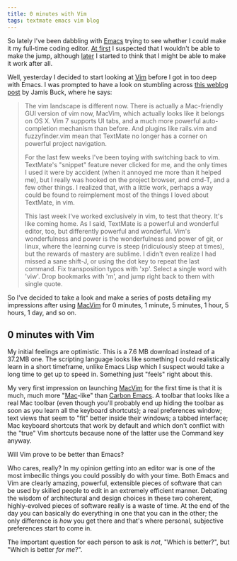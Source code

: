 ```yaml
---
title: 0 minutes with Vim
tags: textmate emacs vim blog
---
```


So lately I've been dabbling with [Emacs](/wiki/Emacs) trying to see whether I could make it my full-time coding editor. [At first](/blog/trying-emacs) I suspected that I wouldn't be able to make the jump, although [later](/blog/giving-up-on-emacs) I started to think that I might be able to make it work after all.

Well, yesterday I decided to start looking at [Vim](/wiki/Vim) before I got in too deep with Emacs. I was prompted to have a look on stumbling across [this weblog post](http://weblog.jamisbuck.org/2008/10/10/coming-home-to-vim) by Jamis Buck, where he says:

> The vim landscape is different now. There is actually a Mac-friendly GUI version of vim now, MacVim, which actually looks like it belongs on OS X. Vim 7 supports UI tabs, and a much more powerful auto-completion mechanism than before. And plugins like rails.vim and fuzzyfinder.vim mean that TextMate no longer has a corner on powerful project navigation.
>
> For the last few weeks I've been toying with switching back to vim. TextMate's "snippet" feature never clicked for me, and the only times I used it were by accident (when it annoyed me more than it helped me), but I really was hooked on the project browser, and cmd-T, and a few other things. I realized that, with a little work, perhaps a way could be found to reimplement most of the things I loved about TextMate, in vim.
>
> This last week I've worked exclusively in vim, to test that theory. It's like coming home. As I said, TextMate is a powerful and wonderful editor, too, but differently powerful and wonderful. Vim's wonderfulness and power is the wonderfulness and power of git, or linux, where the learning curve is steep (ridiculously steep at times), but the rewards of mastery are sublime. I didn't even realize I had missed a sane shift-J, or using the dot key to repeat the last command. Fix transposition typos with 'xp'. Select a single word with 'viw'. Drop bookmarks with 'm', and jump right back to them with single quote.

So I've decided to take a look and make a series of posts detailing my impressions after using [MacVim](/wiki/MacVim) for 0 minutes, 1 minute, 5 minutes, 1 hour, 5 hours, 1 day, and so on.

## 0 minutes with Vim

My initial feelings are optimistic. This is a 7.6 MB download instead of a 37.2MB one. The scripting language looks like something I could realistically learn in a short timeframe, unlike Emacs Lisp which I suspect would take a long time to get up to speed in. Something just "feels" right about this.

My very first impression on launching [MacVim](/wiki/MacVim) for the first time is that it is much, much more "[Mac](/wiki/Mac)-like" than [Carbon Emacs](/wiki/Carbon_Emacs). A toolbar that looks like a real Mac toolbar (even though you'll probably end up hiding the toolbar as soon as you learn all the keyboard shortcuts); a real preferences window; text views that seem to "fit" better inside their windows; a tabbed interface; Mac keyboard shortcuts that work by default and which don't conflict with the "true" Vim shortcuts because none of the latter use the Command key anyway.

Will Vim prove to be better than Emacs?

Who cares, really? In my opinion getting into an editor war is one of the most imbecilic things you could possibly do with your time. Both Emacs and Vim are clearly amazing, powerful, extensible pieces of software that can be used by skilled people to edit in an extremely efficient manner. Debating the wisdom of architectural and design choices in these two coherent, highly-evolved pieces of software really is a waste of time. At the end of the day you can basically do everything in one that you can in the other; the only difference is *how* you get there and that's where personal, subjective preferences start to come in.

The important question for each person to ask is *not*, "Which is better?", but "Which is better *for me*?".
